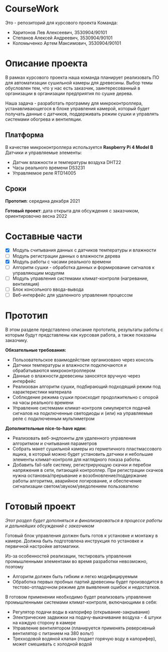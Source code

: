 # CourseWork
Это - репозиторий для курсового проекта
Команда: 
 - Харитонов Лев Алексеевич, 3530904/90101
 - Степанов Алексей Андреевич, 3530904/90101
 - Коломыченко Артем Максимович, 3530904/90101

# Описание проекта
В рамках курсового проекта наша команда планирует реализовать ПО для автоматизации сушильной камеры для древесины. Выбор темы обусловлен тем, что у нас есть заказчик, заинтересованный в организации в организации предприятия по сушке дерева. 

Наша задача - разработать программу для микроконтроллера, устанавливающегося в блоке управления камерой, который будет получать данные с датчиков, поддерживать режим сушки и управлять системами обогрева и вентиляции.

## Платформа
В качестве микроконтроллера используется **Raspberry Pi 4 Model B**
Датчики и управляемые элементы:
 - Датчик влажности и температуры воздуха DHT22
 - Часы реального времени DS3231
 - Управляемое реле RTD14005

## Сроки
**Прототип**: середина декабря 2021

**Готовый проект**: дата открыта для обсуждения с заказчиком, ориентировочно весна 2022

# Составные части
 - [x] Модуль считывания данных с датчиков температуры и влажности
 - [ ] Модуль регистрации данных о влажности дерева
 - [x] Модуль работы с часами реального времени
 - [ ] Алгоритм сушки - обработка данных и формирование сигналов к управляющим модулям
 - [ ] Модуль управления системами климат-контроля (нагревание, вентиляция)
 - [ ] Блок консольного ввода-вывода
 - [ ] Веб-интерфейс для удаленного управления процессом

# Прототип
В этом разделе представлено описание прототипа, результаты работы с которым будут представлены как курсовая работа, а также показаны заказчику.

**Обязательные требования:**
 - Пользовательское взаимодействие организовано через консоль
 - Датчики температуры и влажности подключаются и обрабатываются микроконтроллером
 - Данные о влажности древесины заносятся вручную через интерфейс
 - Реализован алгоритм сушки, подбирающий подходящий режим под характеристики материала
 - Соблюдение режима сушки происходит продолжительно с опорой на часы реального времени
 - Управление системами климат-контроля симулирется подачей сигналов на подключенные светодиоды и (или) на управляемые реле с подключенным мультиметром
 
**Дополнительные nice-to-have идеи:**
 - Реализовать веб-эндпоинты для удаленного управления алгоритмом и считывания параметров
 - Собрать макет сушильной камеры из герметичного пластмассового ящика, в который можно будет установить датчики и небольшие элементы климат-контроля для наглядного показа работы.
 - Добавить fail-safe систему, регистрирующую скачки и перебои напряжения в сети, питающей контроллер. При регистрации скачков нужна остановка/прерывание и возобновление/поддержание работы алгоритма, аварийное логирование, и обеспечение сигнализации светом/звуком/уведолением пользователю

# Готовый проект
*Этот раздел будет дополняться и финализироваться в процессе работы и дальнейших обсуждений с заказчиком*

Готовый блок управления должен быть готов к установке и монтажу в камере. Должна быть подготовлена инструкция по установке и первичной настройке автоматики. 

Из-за особенностей реализации, тестировать управления промышленными элементами во время разработки невозможно, поэтому 

 - Алгоритм должен быть гибким и легко модифицируемым
 - Обработка первых пробных партий древесины будет производится в тестово-отладочном режиме для выявления ошибок и недостатков.

В готовом применении необходимо будет реализовать управление промышленными системами климат-контроля, включающими в себя:
 - Регулятор подачи воды в калорифер (открывание-закрывание)
 - Электрические задвижки на подачу-выкачивание воздуха - 4 штуки на каждую сторону в камере
 - Управление вентилятором (планируется применять реверсивный вентилятор с питанием на 380 вольт)
 - Трехходовой водяной клапан (подает горячую воду в калорифер), может смешивать с холодной водой



